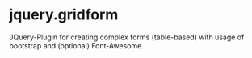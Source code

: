 jquery.gridform
===============

JQuery-Plugin for creating complex forms (table-based) with usage of bootstrap and (optional) Font-Awesome.
